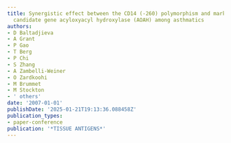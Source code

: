 ```yaml
---
title: Synergistic effect between the CD14 (-260) polymorphism and markers in a novel
  candidate gene acyloxyacyl hydroxylase (AOAH) among asthmatics
authors:
- D Baltadjieva
- A Grant
- P Gao
- T Berg
- P Chi
- S Zhang
- A Zambelli-Weiner
- O Zardkoohi
- M Brummet
- M Stockton
- ' others'
date: '2007-01-01'
publishDate: '2025-01-21T19:13:36.088458Z'
publication_types:
- paper-conference
publication: '*TISSUE ANTIGENS*'
---
```

